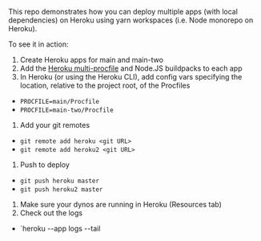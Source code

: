 This repo demonstrates how you can deploy multiple apps (with local dependencies) on Heroku using yarn workspaces (i.e. Node monorepo on Heroku).

To see it in action:
1. Create Heroku apps for main and main-two
1. Add the [Heroku multi-procfile](https://elements.heroku.com/buildpacks/heroku/heroku-buildpack-multi-procfile) and Node.JS buildpacks to each app
1. In Heroku (or using the Heroku CLI), add config vars specifying the location, relative to the project root, of the Procfiles
  - `PROCFILE=main/Procfile`
  - `PROCFILE=main-two/Procfile`
1. Add your git remotes
  - `git remote add heroku <git URL>`
  - `git remote add heroku2 <git URL>`
1. Push to deploy
  - `git push heroku master`
  - `git push heroku2 master`
1. Make sure your dynos are running in Heroku (Resources tab)
1. Check out the logs
  - `heroku --app <Heroku app name> logs --tail
